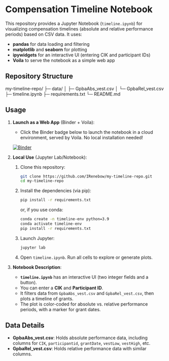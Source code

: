 # Compensation Timeline Notebook

This repository provides a Jupyter Notebook (`timeline.ipynb`) for visualizing compensation timelines (absolute and relative performance periods) based on CSV data. It uses:

- **pandas** for data loading and filtering  
- **matplotlib** and **seaborn** for plotting  
- **ipywidgets** for an interactive UI (entering CIK and participant IDs)  
- **Voila** to serve the notebook as a simple web app

## Repository Structure
my-timeline-repo/
├─ data/
│    ├─ GpbaAbs_vest.csv
│    └─ GpbaRel_vest.csv
├─ timeline.ipynb
├─ requirements.txt
└─ README.md

## Usage

1. **Launch as a Web App** (Binder + Voila):
   - Click the Binder badge below to launch the notebook in a cloud environment, served by Voila. No local installation needed!
   
   [![Binder](https://mybinder.org/badge_logo.svg)](https://mybinder.org/v2/gh/IRenebow/my-timeline-repo/HEAD?urlpath=voila/render/timeline.ipynb)

2. **Local Use** (Jupyter Lab/Notebook):
   1. Clone this repository:  
      ```bash
      git clone https://github.com/IRenebow/my-timeline-repo.git
      cd my-timeline-repo
      ```
   2. Install the dependencies (via pip):  
      ```bash
      pip install -r requirements.txt
      ```
      or, if you use conda:  
      ```bash
      conda create -n timeline-env python=3.9
      conda activate timeline-env
      pip install -r requirements.txt
      ```
   3. Launch Jupyter:
      ```bash
      jupyter lab
      ```
   4. Open `timeline.ipynb`. Run all cells to explore or generate plots.

3. **Notebook Description**:
   - **`timeline.ipynb`** has an interactive UI (two integer fields and a button).  
   - You can enter a **CIK** and **Participant ID**.  
   - It filters data from `GpbaAbs_vest.csv` and `GpbaRel_vest.csv`, then plots a timeline of grants.  
   - The plot is color-coded for absolute vs. relative performance periods, with a marker for grant dates.

## Data Details

- **GpbaAbs_vest.csv**: Holds absolute performance data, including columns for `CIK`, `participantid`, `grantDate`, `vestLow`, `vestHigh`, etc.
- **GpbaRel_vest.csv**: Holds relative performance data with similar columns.